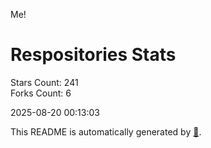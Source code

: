 Me!

# Respositories Stats
Stars Count: 241  
Forks Count: 6

2025-08-20 00:13:03  

This README is automatically generated by [🐰](https://github.com/rnitta/rnitta).
